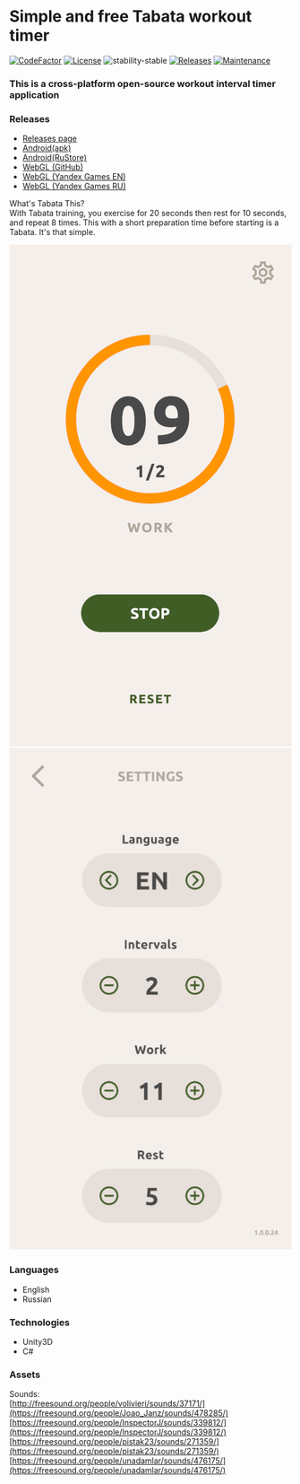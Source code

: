 # Simple and free Tabata workout timer

[![CodeFactor](https://www.codefactor.io/repository/github/llarean/tabata-timer/badge)](https://www.codefactor.io/repository/github/llarean/tabata-timer)
[![License](https://img.shields.io/badge/license-GPL3-green.svg)](https://github.com/llarean/tabata-timer/blob/master/LICENSE.md)
![stability-stable](https://img.shields.io/badge/stability-stable-green.svg)
[![Releases](https://img.shields.io/github/v/release/llarean/tabata-timer)](https://github.com/llarean/tabata-timer/releases)
[![Maintenance](https://img.shields.io/badge/Maintained%3F-yes-green.svg)](https://GitHub.com/Naereen/StrapDown.js/graphs/commit-activity)

### This is a cross-platform open-source workout interval timer application

### Releases
- [Releases page](https://github.com/LLarean/tabata-timer/releases)
- [Android(apk)](https://github.com/LLarean/tabata-timer/releases/download/v.1.0.0.24/tabata_timer_1.0.0.24.apk)
- [Android(RuStore)](https://www.rustore.ru/catalog/app/com.LLarean.TabataTimer)
- [WebGL (GitHub)](https://llarean.github.io/tabata-timer-webgl/)
- [WebGL (Yandex Games EN)](https://yandex.ru/games/app/370400?lang=en)
- [WebGL (Yandex Games RU)](https://yandex.ru/games/app/370400?lang=ru)


What's Tabata This?<br>
With Tabata training, you exercise for 20 seconds then rest for 10 seconds, and repeat 8 times. This with a short preparation time before starting is a Tabata. It's that simple.<br>

![Training Screen](https://raw.githubusercontent.com/LLarean/tabata-timer/main/Assets/Sprites/Preview/Trainning.png)
![Settings Screen](https://raw.githubusercontent.com/LLarean/tabata-timer/main/Assets/Sprites/Preview/Settings.png)

### Languages
- English
- Russian

### Technologies
- Unity3D
- C#

### Assets
Sounds:<br>
[http://freesound.org/people/volivieri/sounds/37171/](https://freesound.org/people/Joao_Janz/sounds/478285/)<br>
[https://freesound.org/people/InspectorJ/sounds/339812/](https://freesound.org/people/InspectorJ/sounds/339812/)<br>
[https://freesound.org/people/pistak23/sounds/271359/](https://freesound.org/people/pistak23/sounds/271359/)<br>
[https://freesound.org/people/unadamlar/sounds/476175/](https://freesound.org/people/unadamlar/sounds/476175/)<br>
